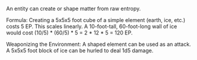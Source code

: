 An entity can create or shape matter from raw entropy.

Formula: Creating a 5x5x5 foot cube of a simple element (earth, ice, etc.) costs 5 EP. This scales linearly. A 10-foot-tall, 60-foot-long wall of ice would cost (10/5) * (60/5) * 5 = 2 * 12 * 5 = 120 EP.

Weaponizing the Environment: A shaped element can be used as an attack. A 5x5x5 foot block of ice can be hurled to deal 1d5 damage.